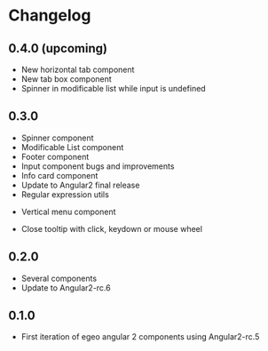 # Changelog

## 0.4.0 (upcoming)

* New horizontal tab component
* New tab box component
* Spinner in modificable list while input is undefined

## 0.3.0

* Spinner component
* Modificable List component
* Footer component
* Input component bugs and improvements
* Info card component
* Update to Angular2 final release
* Regular expression utils
+ Vertical menu component
* Close tooltip with click, keydown or mouse wheel

## 0.2.0

* Several components
* Update to Angular2-rc.6

## 0.1.0

* First iteration of egeo angular 2 components using Angular2-rc.5
